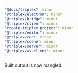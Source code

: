 ```yaml
---
"@docs/triplex": minor
"@triplex/electron": minor
"@triplex/bridge": minor
"@triplex/client": minor
"create-triplex-project": minor
"@triplex/editor": minor
"@triplex/run": minor
"@triplex/scene": minor
"@triplex/server": minor
"@triplex/ws-client": minor
---
```


Built output is now mangled.
